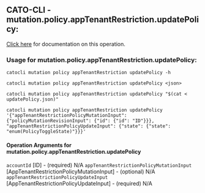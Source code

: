 
## CATO-CLI - mutation.policy.appTenantRestriction.updatePolicy:
[Click here](https://api.catonetworks.com/documentation/#mutation-updatePolicy) for documentation on this operation.

### Usage for mutation.policy.appTenantRestriction.updatePolicy:

`catocli mutation policy appTenantRestriction updatePolicy -h`

`catocli mutation policy appTenantRestriction updatePolicy <json>`

`catocli mutation policy appTenantRestriction updatePolicy "$(cat < updatePolicy.json)"`

`catocli mutation policy appTenantRestriction updatePolicy '{"appTenantRestrictionPolicyMutationInput": {"policyMutationRevisionInput": {"id": {"id": "ID"}}}, "appTenantRestrictionPolicyUpdateInput": {"state": {"state": "enum(PolicyToggleState)"}}}'`

#### Operation Arguments for mutation.policy.appTenantRestriction.updatePolicy ####
`accountId` [ID] - (required) N/A 
`appTenantRestrictionPolicyMutationInput` [AppTenantRestrictionPolicyMutationInput] - (optional) N/A 
`appTenantRestrictionPolicyUpdateInput` [AppTenantRestrictionPolicyUpdateInput] - (required) N/A 
